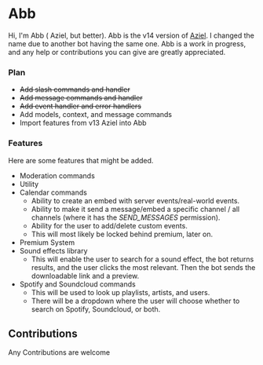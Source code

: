 # Abb
Hi, I'm Abb ( Aziel, but better). Abb is the v14 version of [Aziel](https://github.com/Aziel). I changed the name due to another bot having the same one. Abb is a work in progress, and any help or contributions you can give are greatly appreciated.

### Plan

 - ~~Add slash commands and handler~~
 - ~~Add message commands and handler~~
 - ~~Add event handler and error handlers~~
 - Add models, context, and message commands
 - Import features from v13 Aziel into Abb

### Features
Here are some features that might be added.

 - Moderation commands
 - Utility
 - Calendar commands
	 - Ability to create an embed with server events/real-world events.
	 - Ability to make it send a message/embed a specific channel / all channels (where it has the *SEND_MESSAGES* permission).
	 - Ability for the user to add/delete custom events.
	 - This will most likely be locked behind premium, later on.
 - Premium System
 - Sound effects library
	 - This will enable the user to search for a sound effect, the bot returns results, and the user clicks the most relevant. Then the bot sends the downloadable link and a 		preview.
 - Spotify and Soundcloud commands
	 - This will be used to look up playlists, artists, and users.
	 - There will be a dropdown where the user will choose whether to search on Spotify, Soundcloud, or both.

## Contributions
Any Contributions are welcome 
